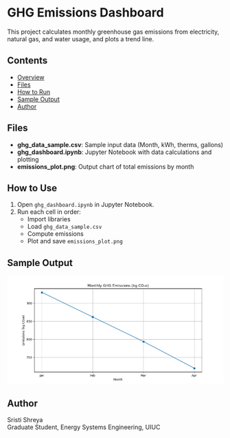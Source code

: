 # GHG Emissions Dashboard

This project calculates monthly greenhouse gas emissions from electricity, natural gas, and water usage,
and plots a trend line.

## Contents
- [Overview](#overview)
- [Files](#files)
- [How to Run](#how-to-run)
- [Sample Output](#sample-output)
- [Author](#author)

## Files
- **ghg_data_sample.csv**: Sample input data (Month, kWh, therms, gallons)
- **ghg_dashboard.ipynb**: Jupyter Notebook with data calculations and plotting
- **emissions_plot.png**: Output chart of total emissions by month

## How to Use
1. Open `ghg_dashboard.ipynb` in Jupyter Notebook.
2. Run each cell in order:  
   - Import libraries  
   - Load `ghg_data_sample.csv`  
   - Compute emissions  
   - Plot and save `emissions_plot.png`
## Sample Output

![Monthly GHG Emissions](emissions_plot.png)

## Author
Sristi Shreya  
Graduate Student, Energy Systems Engineering, UIUC
